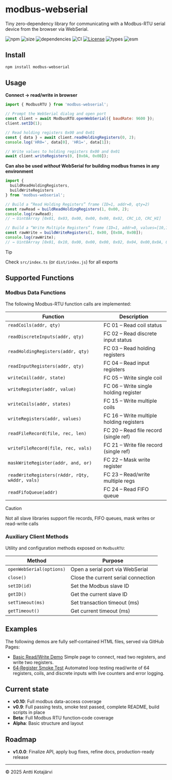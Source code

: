 # modbus-webserial

Tiny zero-dependency library for communicating with a Modbus-RTU serial device from the browser via WebSerial.

![npm](https://img.shields.io/npm/v/modbus-webserial)
![size](https://img.shields.io/bundlephobia/minzip/modbus-webserial)
![dependencies](https://img.shields.io/badge/dependencies-0-brightgreen)
![CI](https://img.shields.io/github/actions/workflow/status/anttikotajarvi/modbus-webserial/ci.yaml?branch=main)
[![License](https://img.shields.io/npm/l/modbus-webserial)](./LICENSE)
![types](https://img.shields.io/npm/types/modbus-webserial)
![esm](https://img.shields.io/badge/esm-%F0%9F%9A%80-green)

## Install

```bash
npm install modbus-webserial
```

## Usage
**Connect  → read/write in browser**
```javascript
import { ModbusRTU } from 'modbus-webserial';

// Prompt the WebSerial dialog and open port
const client = await ModbusRTU.openWebSerial({ baudRate: 9600 });
client.setID(1);

// Read holding registers 0x00 and 0x01
const { data } = await client.readHoldingRegisters(0, 2);
console.log('HR0=', data[0], 'HR1=', data[1]);

// Write values to holding registers 0x00 and 0x01
await client.writeRegisters(0, [0x0A, 0x0B]);
```
**Can also be used *without* WebSerial for building modbus frames in any environment**
```javascript
import {
  buildReadHoldingRegisters,
  buildWriteRegisters
} from 'modbus-webserial';

// Build a “Read Holding Registers” frame (ID=1, addr=0, qty=2)
const rawRead = buildReadHoldingRegisters(1, 0x00, 2);
console.log(rawRead);
// → Uint8Array [0x01, 0x03, 0x00, 0x00, 0x00, 0x02, CRC_LO, CRC_HI]

// Build a “Write Multiple Registers” frame (ID=1, addr=0, values=[10,11])
const rawWrite = buildWriteRegisters(1, 0x00, [0x0A, 0x0B]);
console.log(rawWrite);
// → Uint8Array [0x01, 0x10, 0x00, 0x00, 0x00, 0x02, 0x04, 0x00,0x0A, 0x00,0x0B, CRC_LO, CRC_HI]
```
> [!TIP]
> Check `src/index.ts` (or `dist/index.js`) for all exports 
## Supported Functions

### Modbus Data Functions

The following Modbus-RTU function calls are implemented:

| Function                          | Description                              |
| --------------------------------- | ---------------------------------------- |
| `readCoils(addr, qty)`            | FC 01 – Read coil status                 |
| `readDiscreteInputs(addr, qty)`   | FC 02 – Read discrete input status       |
| `readHoldingRegisters(addr, qty)` | FC 03 – Read holding registers           |
| `readInputRegisters(addr, qty)`   | FC 04 – Read input registers             |
| `writeCoil(addr, state)`          | FC 05 – Write single coil                |
| `writeRegister(addr, value)`      | FC 06 – Write single holding register    |
| `writeCoils(addr, states)`        | FC 15 – Write multiple coils             |
| `writeRegisters(addr, values)`    | FC 16 – Write multiple holding registers |
| `readFileRecord(file, rec, len)`  | FC 20 – Read file record (single ref)    |
| `writeFileRecord(file, rec, vals)`| FC 21 – Write file record (single ref)   |
| `maskWriteRegister(addr, and, or)`| FC 22 – Mask write register              |
| `readWriteRegisters(rAddr, rQty, wAddr, vals)` | FC 23 – Read/write multiple regs |
| `readFifoQueue(addr)`             | FC 24 – Read FIFO queue                  |
> [!CAUTION]
> Not all slave libraries support file records, FIFO queues, mask writes or read-write calls
### Auxiliary Client Methods

Utility and configuration methods exposed on `ModbusRTU`:

| Method                   | Purpose                             |
| ------------------------ | ----------------------------------- |
| `openWebSerial(options)` | Open a serial port via WebSerial    |
| `close()`                | Close the current serial connection |
| `setID(id)`              | Set the Modbus slave ID             |
| `getID()`                | Get the current slave ID            |
| `setTimeout(ms)`         | Set transaction timeout (ms)        |
| `getTimeout()`           | Get current timeout (ms)            |

## Examples

The following demos are fully self‑contained HTML files, served via GitHub Pages:

* [Basic Read/Write Demo](https://anttikotajarvi.github.io/modbus-webserial/examples/basic-demo/)
  Simple page to connect, read two registers, and write two registers.
* [64‑Register Smoke Test](https://anttikotajarvi.github.io/modbus-webserial/examples/smoke-test/)
  Automated loop testing read/write of 64 registers, coils, and discrete inputs with live counters and error logging.

## Current state
* **v0.10**: Full modbus data-access coverage
* **v0.9**: Full passing tests, smoke test passed, complete README, build scripts in place
* **Beta**: Full Modbus RTU function‑code coverage
* **Alpha**: Basic structure and layout

## Roadmap

* **v1.0.0**: Finalize API, apply bug fixes, refine docs, production-ready release

---

© 2025 Antti Kotajärvi
